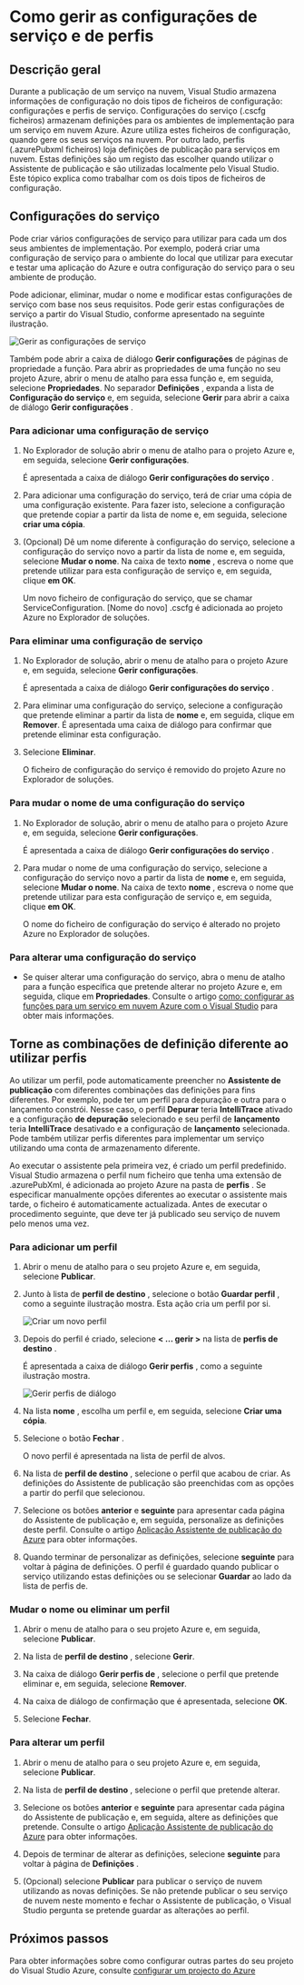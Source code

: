 <properties
   pageTitle="Como gerir as configurações de serviço e perfis | Microsoft Azure"
   description="Saiba como trabalhar com ficheiros de configuração de configurações e perfis de serviço | qual armazenar definições para os ambientes de implementação e publicar as definições para serviços em nuvem."
   services="visual-studio-online"
   documentationCenter="na"
   authors="TomArcher"
   manager="douge"
   editor="" />
<tags
   ms.service="multiple"
   ms.devlang="dotnet"
   ms.topic="article"
   ms.tgt_pltfrm="na"
   ms.workload="multiple"
   ms.date="08/15/2016"
   ms.author="tarcher" />

# <a name="how-to-manage-service-configurations-and-profiles"></a>Como gerir as configurações de serviço e de perfis

## <a name="overview"></a>Descrição geral

Durante a publicação de um serviço na nuvem, Visual Studio armazena informações de configuração no dois tipos de ficheiros de configuração: configurações e perfis de serviço. Configurações do serviço (.cscfg ficheiros) armazenam definições para os ambientes de implementação para um serviço em nuvem Azure. Azure utiliza estes ficheiros de configuração, quando gere os seus serviços na nuvem. Por outro lado, perfis (.azurePubxml ficheiros) loja definições de publicação para serviços em nuvem. Estas definições são um registo das escolher quando utilizar o Assistente de publicação e são utilizadas localmente pelo Visual Studio. Este tópico explica como trabalhar com os dois tipos de ficheiros de configuração.

## <a name="service-configurations"></a>Configurações do serviço

Pode criar vários configurações de serviço para utilizar para cada um dos seus ambientes de implementação. Por exemplo, poderá criar uma configuração de serviço para o ambiente do local que utilizar para executar e testar uma aplicação do Azure e outra configuração do serviço para o seu ambiente de produção.

Pode adicionar, eliminar, mudar o nome e modificar estas configurações de serviço com base nos seus requisitos. Pode gerir estas configurações de serviço a partir do Visual Studio, conforme apresentado na seguinte ilustração.

![Gerir as configurações de serviço](./media/vs-azure-tools-service-configurations-and-profiles-how-to-manage/manage-service-config.png)

Também pode abrir a caixa de diálogo **Gerir configurações** de páginas de propriedade a função. Para abrir as propriedades de uma função no seu projeto Azure, abrir o menu de atalho para essa função e, em seguida, selecione **Propriedades**. No separador **Definições** , expanda a lista de **Configuração do serviço** e, em seguida, selecione **Gerir** para abrir a caixa de diálogo **Gerir configurações** .

### <a name="to-add-a-service-configuration"></a>Para adicionar uma configuração de serviço

1. No Explorador de solução abrir o menu de atalho para o projeto Azure e, em seguida, selecione **Gerir configurações**.

    É apresentada a caixa de diálogo **Gerir configurações do serviço** .

1. Para adicionar uma configuração do serviço, terá de criar uma cópia de uma configuração existente. Para fazer isto, selecione a configuração que pretende copiar a partir da lista de nome e, em seguida, selecione **criar uma cópia**.

1. (Opcional) Dê um nome diferente à configuração do serviço, selecione a configuração do serviço novo a partir da lista de nome e, em seguida, selecione **Mudar o nome**. Na caixa de texto **nome** , escreva o nome que pretende utilizar para esta configuração de serviço e, em seguida, clique **em OK**.

    Um novo ficheiro de configuração do serviço, que se chamar ServiceConfiguration. [Nome do novo] .cscfg é adicionada ao projeto Azure no Explorador de soluções.


### <a name="to-delete-a-service-configuration"></a>Para eliminar uma configuração de serviço

1. No Explorador de solução, abrir o menu de atalho para o projeto Azure e, em seguida, selecione **Gerir configurações**.

    É apresentada a caixa de diálogo **Gerir configurações do serviço** .

1. Para eliminar uma configuração do serviço, selecione a configuração que pretende eliminar a partir da lista de **nome** e, em seguida, clique em **Remover**. É apresentada uma caixa de diálogo para confirmar que pretende eliminar esta configuração.

1. Selecione **Eliminar**.

     O ficheiro de configuração do serviço é removido do projeto Azure no Explorador de soluções.


### <a name="to-rename-a-service-configuration"></a>Para mudar o nome de uma configuração do serviço

1. No Explorador de solução, abrir o menu de atalho para o projeto Azure e, em seguida, selecione **Gerir configurações**.

    É apresentada a caixa de diálogo **Gerir configurações do serviço** .

1. Para mudar o nome de uma configuração do serviço, selecione a configuração do serviço novo a partir da lista de **nome** e, em seguida, selecione **Mudar o nome**. Na caixa de texto **nome** , escreva o nome que pretende utilizar para esta configuração de serviço e, em seguida, clique **em OK**.

    O nome do ficheiro de configuração do serviço é alterado no projeto Azure no Explorador de soluções.

### <a name="to-change-a-service-configuration"></a>Para alterar uma configuração do serviço

- Se quiser alterar uma configuração do serviço, abra o menu de atalho para a função específica que pretende alterar no projeto Azure e, em seguida, clique em **Propriedades**. Consulte o artigo [como: configurar as funções para um serviço em nuvem Azure com o Visual Studio](https://msdn.microsoft.com/library/azure/hh369931.aspx) para obter mais informações.

## <a name="make-different-setting-combinations-by-using-profiles"></a>Torne as combinações de definição diferente ao utilizar perfis

Ao utilizar um perfil, pode automaticamente preencher no **Assistente de publicação** com diferentes combinações das definições para fins diferentes. Por exemplo, pode ter um perfil para depuração e outra para o lançamento constrói. Nesse caso, o perfil **Depurar** teria **IntelliTrace** ativado e a configuração **de depuração** selecionado e seu perfil de **lançamento** teria **IntelliTrace** desativado e a configuração de **lançamento** selecionada. Pode também utilizar perfis diferentes para implementar um serviço utilizando uma conta de armazenamento diferente.

Ao executar o assistente pela primeira vez, é criado um perfil predefinido. Visual Studio armazena o perfil num ficheiro que tenha uma extensão de .azurePubXml, é adicionada ao projeto Azure na pasta de **perfis** . Se especificar manualmente opções diferentes ao executar o assistente mais tarde, o ficheiro é automaticamente actualizada. Antes de executar o procedimento seguinte, que deve ter já publicado seu serviço de nuvem pelo menos uma vez.

### <a name="to-add-a-profile"></a>Para adicionar um perfil

1. Abrir o menu de atalho para o seu projeto Azure e, em seguida, selecione **Publicar**.

1. Junto à lista de **perfil de destino** , selecione o botão **Guardar perfil** , como a seguinte ilustração mostra. Esta ação cria um perfil por si.

    ![Criar um novo perfil](./media/vs-azure-tools-service-configurations-and-profiles-how-to-manage/create-new-profile.png)

1. Depois do perfil é criado, selecione **< … gerir >** na lista de **perfis de destino** .

    É apresentada a caixa de diálogo **Gerir perfis** , como a seguinte ilustração mostra.

    ![Gerir perfis de diálogo](./media/vs-azure-tools-service-configurations-and-profiles-how-to-manage/manage-profiles.png)

1. Na lista **nome** , escolha um perfil e, em seguida, selecione **Criar uma cópia**.

1. Selecione o botão **Fechar** .

    O novo perfil é apresentada na lista de perfil de alvos.

1. Na lista de **perfil de destino** , selecione o perfil que acabou de criar. As definições do Assistente de publicação são preenchidas com as opções a partir do perfil que selecionou.

1. Selecione os botões **anterior** e **seguinte** para apresentar cada página do Assistente de publicação e, em seguida, personalize as definições deste perfil. Consulte o artigo [Aplicação Assistente de publicação do Azure](http://go.microsoft.com/fwlink/p/?LinkID=623085) para obter informações.

1. Quando terminar de personalizar as definições, selecione **seguinte** para voltar à página de definições. O perfil é guardado quando publicar o serviço utilizando estas definições ou se selecionar **Guardar** ao lado da lista de perfis de.

### <a name="to-rename-or-delete-a-profile"></a>Mudar o nome ou eliminar um perfil

1. Abrir o menu de atalho para o seu projeto Azure e, em seguida, selecione **Publicar**.

1. Na lista de **perfil de destino** , selecione **Gerir**.

1. Na caixa de diálogo **Gerir perfis de** , selecione o perfil que pretende eliminar e, em seguida, selecione **Remover**.

1. Na caixa de diálogo de confirmação que é apresentada, selecione **OK**.

1. Selecione **Fechar**.

### <a name="to-change-a-profile"></a>Para alterar um perfil

1. Abrir o menu de atalho para o seu projeto Azure e, em seguida, selecione **Publicar**.

1. Na lista de **perfil de destino** , selecione o perfil que pretende alterar.

1. Selecione os botões **anterior** e **seguinte** para apresentar cada página do Assistente de publicação e, em seguida, altere as definições que pretende. Consulte o artigo [Aplicação Assistente de publicação do Azure](http://go.microsoft.com/fwlink/p/?LinkID=623085) para obter informações.

1. Depois de terminar de alterar as definições, selecione **seguinte** para voltar à página de **Definições** .

1. (Opcional) selecione **Publicar** para publicar o serviço de nuvem utilizando as novas definições. Se não pretende publicar o seu serviço de nuvem neste momento e fechar o Assistente de publicação, o Visual Studio pergunta se pretende guardar as alterações ao perfil.

## <a name="next-steps"></a>Próximos passos

Para obter informações sobre como configurar outras partes do seu projeto do Visual Studio Azure, consulte [configurar um projecto do Azure](http://go.microsoft.com/fwlink/p/?LinkID=623075)
